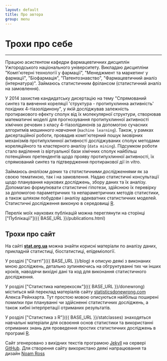 ```yaml
---
layout: default
title: Про автора
group: menu
---
```


# Трохи про себе #
- - -

Працюю асистентом кафедри фармацевтичних дисциплін Ужгородського національного університету. Викладаю дисципліни "Комп'ютерні технології у фармації", "Менеджмент та маркетинг у фармації", "Біофармація", "Патентознавство", "Фармацевтичний аналіз (інтернатура)". Займаюсь статистичним фрілансом (статистичний аналіз на замовлення).

У 2014 захистив кандидатську дисертацію на тему "Спрямований синтез та вивчення кореляції 'структура - протипухлинна активність' похідних 4-тіазолідинону", у якій досліджував залежність протиракового ефекту сполук від їх молекулярної структури, створював математичні моделі для прогнозування протипухлинної активності хімічних речовин з класу 4-тіазолідинонів за допомогою сучасних алгоритмів *машинного навчання* (`machine learning`). Також, у рамках дисертаційної роботи, провадив комп'ютерний пошук імовірних механізмів протипухлинної активності досліджуваних сполук методами кореляційного та кластерного аналізу (`data mining`).
Підсумком роботи стало виділення із віртуальної бази хімічних сполук найбільш потенційних претендентів щодо прояву протипухлинної активності, їх спрямований синтез та підтвердження протиракової дії in vitro.

Займаюсь *аналізом даних* та *статистичними дослідженнями* як за своєю тематикою, так і на замовлення. Надаю статистичні консультації щодо планування наукових досліджень, збору даних та їх аналізу. Допомагаю формулювати статистичні гіпотези, здійснюю їх перевірку за допомогою параметричних та непараметричних методів статистики, а також шляхом побудови і аналізу адекватних статистичних моделей. Статистичні дослідження виконую в середовищі [R](http://www.r-project.org/).

Перелік моїх наукових публікацій можна переглянути на сторінці ["Публікації"]({{ BASE_URL }}/publications.html)

## Трохи про сайт
На сайті [**stat.org.ua**](http://stat.org.ua) можна знайти корисні матеріали по аналізу даних, прикладній статистиці, біостатистиці, епідеміології.

У розділі ["Статті"]({{ BASE_URL }}/blog) я описую деякі з виконаних мною досліджень, детально зупиняючись на обгрунтуванні тих чи інших кроків, наводячи вихідні дані та код для виконання статистичного дослідження.

У розділі ["Статистика наперекосяк"]({{ BASE_URL }}/donewrong) міститься мій переклад матеріалів сайту [statisticsdonewrong.com](http://statisticsdonewrong.com) Алекса Рейнхарта. Тут простою мовою описуються найбільш поширені помилки при плануванні чи здійсненні статистичних досліджень, а також хибні інтерпретації отриманих результатів.

У розділі ["Статистика з R"]({{ BASE_URL }}/statclasses) знаходяться навчальні матеріали для освоєння основ статистики та використанні отриманих знань для проведення простих статистичних досліджень в програмі [R](http://www.r-project.org/).

Сайт згенеровано з вихідних текстів програмою [Jekyll](http://jekyllrb.com) на сервері [GitHub](http://github.com). Для створення сайту використано деякі напрацювання та дизайн [Noam Ross](http://noamross.net)

